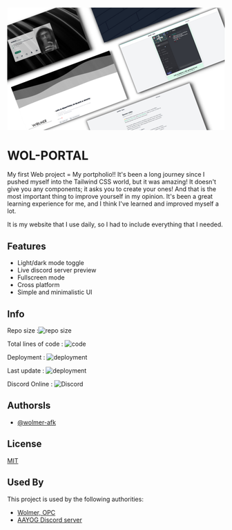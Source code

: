 
![Demo](assets/demo.png)
 
# WOL-PORTAL 

My first Web project = My portpholio!! It's been a long journey since I pushed myself into the Tailwind CSS world, but it was amazing! It doesn't give you any components; it asks you to create your ones! And that is the most important thing to improve yourself in my opinion. It's been a great learning experience for me, and I think I've learned and improved myself a lot.

It is my website that I use daily, so I had to include everything that I needed.


## Features

- Light/dark mode toggle
- Live discord server preview
- Fullscreen mode
- Cross platform
- Simple and minimalistic UI



## Info


Repo size :![repo size](https://img.shields.io/github/repo-size/wolmer-afk/WolPortal)

Total lines of code : ![code](https://img.shields.io/tokei/lines/github/wolmer-afk/WolPortal)

Deployment : ![deployment](https://img.shields.io/github/deployments/wolmer-afk/WolPortal/github-pages)

Last update : ![deployment](https://img.shields.io/github/last-commit/wolmer-afk/WolPortal)

Discord Online : ![Discord](https://img.shields.io/discord/936114716475006976)
## Authorsls
- [@wolmer-afk](https://www.github.com/wolmer-afk)


## License

[MIT](https://choosealicense.com/licenses/mit/)


## Used By

This project is used by the following authorities:

- [Wolmer, OPC](https:/wolmer.cf/)
- [AAYOG Discord server](https://wolmer.cf/redirect/discord)

